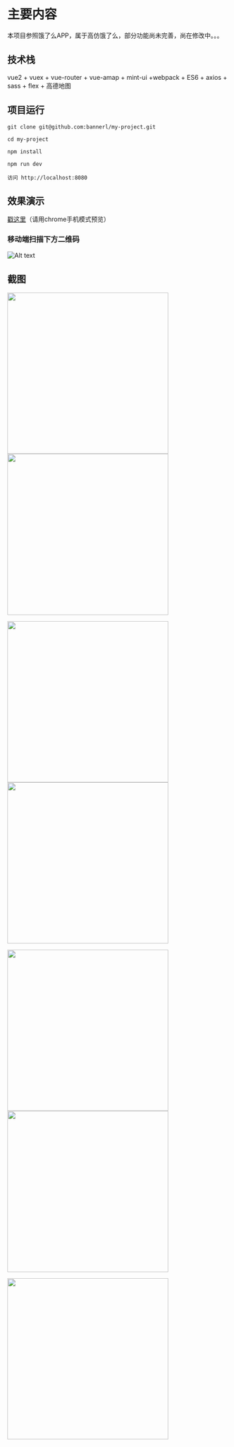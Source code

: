 # 主要内容
  本项目参照饿了么APP，属于高仿饿了么，部分功能尚未完善，尚在修改中。。。
  
 
## 技术栈
 vue2 + vuex + vue-router + vue-amap + mint-ui +webpack + ES6 + axios + sass + flex + 高德地图 
 
## 项目运行
    git clone git@github.com:bannerl/my-project.git

    cd my-project

    npm install
    
    npm run dev

    访问 http://localhost:8080
    
## 效果演示
  [戳这里](http://122.112.239.212:8080/#/index)（请用chrome手机模式预览）
    
### 移动端扫描下方二维码
 ![Alt text](./img/erweima.png)

## 截图
  <img src="./img/index.jpg" width="365" style="margin-right:28px;" /> <img src="./img/user.jpg" width="365" />
  
  <img src="./img/order.jpg" width="365" style="margin-right:28px;" /> <img src="./img/address.jpg" width="365" />
  
  <img src="./img/shop.jpg" width="365" style="margin-right:28px;" /> <img src="./img/user-1.jpg" width="365" />
  
  <img src="./img/user-1.jpg" width="365" />
